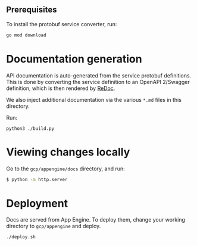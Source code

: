 ## Prerequisites

To install the protobuf service converter, run:

```bash
go mod download
```

# Documentation generation

API documentation is auto-generated from the service protobuf definitions. This
is done by converting the service definition to an OpenAPI 2/Swagger definition,
which is then rendered by [ReDoc](https://github.com/Redocly/redoc).

We also inject additional documentation via the various `*.md` files in this
directory.

Run:

```
python3 ./build.py
```

# Viewing changes locally

Go to the `gcp/appengine/docs` directory, and run:

```bash
$ python -m http.server
```

# Deployment

Docs are served from App Engine. To deploy them, change your working directory
to `gcp/appengine` and deploy.

```bash
./deploy.sh
```


